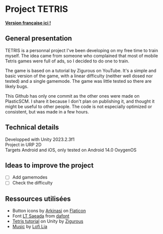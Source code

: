 Project TETRIS
============

**[Version française ici !](https://github.com/yoan-ngr/TETRIS/blob/main/README_FR.md)**

General presentation
----------

TETRIS is a personnal project I've been developing on my free time to train myself. The idea came from someone who complained that most of mobile Tetris games were full of ads, so I decided to do one to train.

The game is based on a tutorial by Zigurous on YouTube. It's a simple and basic version of the game, with a linear difficulty (neither well dosed nor tested) and a single gamemode. The game was little tested so there are likely bugs.

This Github has only one commit as the other ones were made on PlasticSCM. I share it because I don't plan on publishing it, and thought it might be useful to other people. The code is not especially optimized or consistent, but was made in a few hours. 

Technical details
--------------

Developped with Unity 2023.2.3f1  
Project in URP 2D  
Targets Android and iOS, only tested on Android 14.0 OxygenOS

Ideas to improve the project
---------

- [ ] Add gamemodes
- [ ] Check the difficulty

Ressources utilisées
----------
- Button icons by [Arkinasi](https://www.flaticon.com/authors/arkinasi) on [Flaticon](https://flaticon.com)
- Font [LT Saeada](https://www.dafont.com/fr/lt-saeada.font) from [dafont](https://dafont.com)
- [Tetris tutorial](https://www.youtube.com/watch?v=ODLzYI4d-J8) on Unity by [Zigurous](https://www.youtube.com/@Zigurous)
- [Music](https://www.youtube.com/watch?v=6BZv6AEznhA) by [Lofi Lia](https://www.youtube.com/@LofiLiaMusic)
